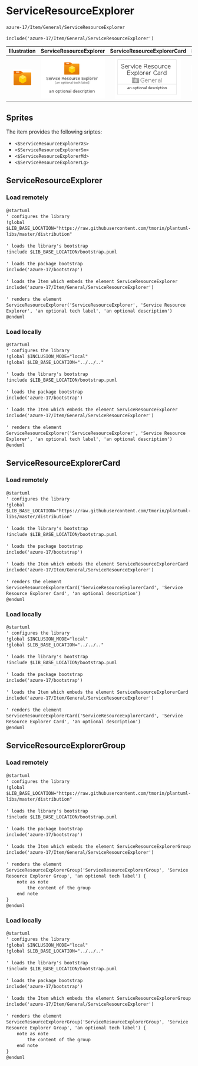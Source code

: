 # ServiceResourceExplorer


```text
azure-17/Item/General/ServiceResourceExplorer
```

```text
include('azure-17/Item/General/ServiceResourceExplorer')
```



| Illustration | ServiceResourceExplorer | ServiceResourceExplorerCard | ServiceResourceExplorerGroup |
| :---: | :---: | :---: | :---: |
| ![illustration for Illustration](../../../azure-17/Item/General/ServiceResourceExplorer.png) | ![illustration for ServiceResourceExplorer](../../../azure-17/Item/General/ServiceResourceExplorer.Local.png) | ![illustration for ServiceResourceExplorerCard](../../../azure-17/Item/General/ServiceResourceExplorerCard.Local.png) | ![illustration for ServiceResourceExplorerGroup](../../../azure-17/Item/General/ServiceResourceExplorerGroup.Local.png) |



## Sprites
The item provides the following sriptes:

- `<$ServiceResourceExplorerXs>`
- `<$ServiceResourceExplorerSm>`
- `<$ServiceResourceExplorerMd>`
- `<$ServiceResourceExplorerLg>`





## ServiceResourceExplorer

### Load remotely
```plantuml
@startuml
' configures the library
!global $LIB_BASE_LOCATION="https://raw.githubusercontent.com/tmorin/plantuml-libs/master/distribution"

' loads the library's bootstrap
!include $LIB_BASE_LOCATION/bootstrap.puml

' loads the package bootstrap
include('azure-17/bootstrap')

' loads the Item which embeds the element ServiceResourceExplorer
include('azure-17/Item/General/ServiceResourceExplorer')

' renders the element
ServiceResourceExplorer('ServiceResourceExplorer', 'Service Resource Explorer', 'an optional tech label', 'an optional description')
@enduml
```

### Load locally
```plantuml
@startuml
' configures the library
!global $INCLUSION_MODE="local"
!global $LIB_BASE_LOCATION="../../.."

' loads the library's bootstrap
!include $LIB_BASE_LOCATION/bootstrap.puml

' loads the package bootstrap
include('azure-17/bootstrap')

' loads the Item which embeds the element ServiceResourceExplorer
include('azure-17/Item/General/ServiceResourceExplorer')

' renders the element
ServiceResourceExplorer('ServiceResourceExplorer', 'Service Resource Explorer', 'an optional tech label', 'an optional description')
@enduml
```

## ServiceResourceExplorerCard

### Load remotely
```plantuml
@startuml
' configures the library
!global $LIB_BASE_LOCATION="https://raw.githubusercontent.com/tmorin/plantuml-libs/master/distribution"

' loads the library's bootstrap
!include $LIB_BASE_LOCATION/bootstrap.puml

' loads the package bootstrap
include('azure-17/bootstrap')

' loads the Item which embeds the element ServiceResourceExplorerCard
include('azure-17/Item/General/ServiceResourceExplorer')

' renders the element
ServiceResourceExplorerCard('ServiceResourceExplorerCard', 'Service Resource Explorer Card', 'an optional description')
@enduml
```

### Load locally
```plantuml
@startuml
' configures the library
!global $INCLUSION_MODE="local"
!global $LIB_BASE_LOCATION="../../.."

' loads the library's bootstrap
!include $LIB_BASE_LOCATION/bootstrap.puml

' loads the package bootstrap
include('azure-17/bootstrap')

' loads the Item which embeds the element ServiceResourceExplorerCard
include('azure-17/Item/General/ServiceResourceExplorer')

' renders the element
ServiceResourceExplorerCard('ServiceResourceExplorerCard', 'Service Resource Explorer Card', 'an optional description')
@enduml
```

## ServiceResourceExplorerGroup

### Load remotely
```plantuml
@startuml
' configures the library
!global $LIB_BASE_LOCATION="https://raw.githubusercontent.com/tmorin/plantuml-libs/master/distribution"

' loads the library's bootstrap
!include $LIB_BASE_LOCATION/bootstrap.puml

' loads the package bootstrap
include('azure-17/bootstrap')

' loads the Item which embeds the element ServiceResourceExplorerGroup
include('azure-17/Item/General/ServiceResourceExplorer')

' renders the element
ServiceResourceExplorerGroup('ServiceResourceExplorerGroup', 'Service Resource Explorer Group', 'an optional tech label') {
    note as note
        the content of the group
    end note
}
@enduml
```

### Load locally
```plantuml
@startuml
' configures the library
!global $INCLUSION_MODE="local"
!global $LIB_BASE_LOCATION="../../.."

' loads the library's bootstrap
!include $LIB_BASE_LOCATION/bootstrap.puml

' loads the package bootstrap
include('azure-17/bootstrap')

' loads the Item which embeds the element ServiceResourceExplorerGroup
include('azure-17/Item/General/ServiceResourceExplorer')

' renders the element
ServiceResourceExplorerGroup('ServiceResourceExplorerGroup', 'Service Resource Explorer Group', 'an optional tech label') {
    note as note
        the content of the group
    end note
}
@enduml
```

